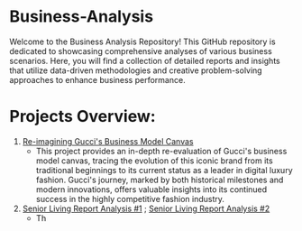 # Business-Analysis
Welcome to the Business Analysis Repository! This GitHub repository is dedicated to showcasing comprehensive analyses of various business scenarios. Here, you will find a collection of detailed reports and insights that utilize data-driven methodologies and creative problem-solving approaches to enhance business performance.

# Projects Overview:
1. [Re-imagining Gucci's Business Model Canvas](https://github.com/jasminejl/business-analysis/blob/main/Marketing_%20Gucci.pdf)
   - This project provides an in-depth re-evaluation of Gucci's business model canvas, tracing the evolution of this iconic brand from its traditional beginnings to its current status as a leader in digital luxury fashion. Gucci's journey, marked by both historical milestones and modern innovations, offers valuable insights into its continued success in the highly competitive fashion industry.
2. [Senior Living Report Analysis #1](https://github.com/jasminejl/Business-Analysis/blob/main/The%20Terraces%20of%20Roseville%20Q2%20Report%20(1).docx) ; [Senior Living Report Analysis #2](https://github.com/jasminejl/Business-Analysis/blob/main/Heartis%20Mid%20Cities%20June%20Insights.docx)
   - Th
